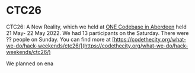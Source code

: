 # CTC26
CTC26: A New Reality, which we held at [ONE Codebase in Aberdeen](https://www.thisiscodebase.com/aberdeen1) held 21 May- 22 May 2022. We had 13 participants on the Saturday. There were ?? people on Sunday. You can find more at [https://codethecity.org/what-we-do/hack-weekends/ctc26/](https://codethecity.org/what-we-do/hack-weekends/ctc26/)

We planned on ena
